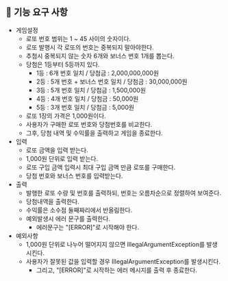 ## 🚀 기능 요구 사항
* 게임설정
  * 로또 번호 범위는 1 ~ 45 사이의 숫자이다.
  * 로또 발행시 각 로또의 번호는 중복되지 말아야한다.
  * 추첨시 중복되지 않는 숫자 6개와 보너스 번호 1개를 뽑는다.
  * 당첨은 1등부터 5등까지 있다.
    * 1등 : 6개 번호 일치 / 당첨금 : 2,000,000,000원
    * 2등 : 5개 번호 + 보너스 번호 일치 / 당첨금 : 30,000,000원
    * 3등 : 5개 번호 일치 / 당첨금 : 1,500,000원
    * 4등 : 4개 번호 일치 / 당첨금 : 50,000원
    * 5등 : 3개 번호 일치 / 당첨금 : 5,000원
  * 로또 1장의 가격은 1,000원이다.
  * 사용자가 구매한 로또 번호와 당첨번호를 비교한다.
  * 그후, 당첨 내역 및 수익률을 출력하고 게임을 종료한다.
* 입력
  * 로또 금액을 입력 받는다.
  * 1,000원 단위로 입력 받는다.
  * 로또 구입 금액 입력시 최대 구입 금액 만큼 로또를 구매한다.
  * 당첨 번호와 보너스 번호를 입력받는다.
* 출력
  * 발행한 로또 수량 및 번호를 출력하되, 번호는 오름차순으로 정렬하여 보여준다.
  * 당첨내역을 출력한다.
  * 수익률은 소수점 둘째짜리에서 반올림한다.
  * 예외발생시 에러 문구를 출력한다.
    * 에러문구는 "[ERROR]"로 시작해야 한다.
* 예외사항
  * 1,000원 단위로 나누어 떨어지지 않으면 IllegalArgumentException를 발생시킨다.
  * 사용자가 잘못된 값을 입력할 경우 IllegalArgumentException를 발생시킨다.
    * 그리고,  "[ERROR]"로 시작하는 에러 메시지를 출력 후 종료한다. 